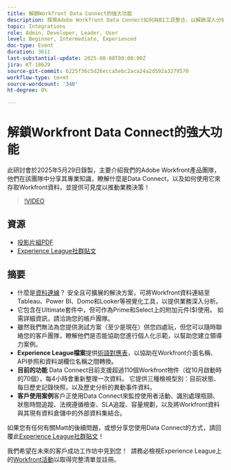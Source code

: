 ```yaml
---
title: 解鎖Workfront Data Connect的強大功能
description: 探索Adobe Workfront Data Connect如何與BI工具整合，以解鎖深入分析、追蹤效能並推動更聰明的商業決策。
topic: Integrations
role: Admin, Developer, Leader, User
level: Beginner, Intermediate, Experienced
doc-type: Event
duration: 3611
last-substantial-update: 2025-08-08T00:00:00Z
jira: KT-18629
source-git-commit: 6225f36c5d26ecca5ebc2aca24a2d592a3279570
workflow-type: tm+mt
source-wordcount: '340'
ht-degree: 0%

---
```



# 解鎖Workfront Data Connect的強大功能

此研討會於2025年5月29日錄製，主要介紹我們的Adobe Workfront產品團隊，他們在該團隊中分享其專業知識，瞭解什麼是Data Connect，以及如何使用它來存取Workfront資料，並提供可見度以推動業務決策！

>[!VIDEO](https://video.tv.adobe.com/v/3469965/?learn=on&enablevpops)

## 資源

* [投影片組PDF](https://workfront-experience.s3.us-west-2.amazonaws.com/Training/Guides/Customer+Success+at+Scale/Slide+Deck+-+Adobe+Workfront+Data+Connect+052925.pdf)
* [Experience League社群貼文](https://experienceleaguecommunities.adobe.com/t5/workfront-discussions/event-follow-up-unlock-the-power-of-workfront-data-connect/td-p/756725)

## 摘要

* 什麼是[資料連線](https://experienceleague.adobe.com/zh-hant/docs/workfront/using/reporting/data-lake/data-lake-overview)？ 安全且可擴展的解決方案，可將Workfront資料連結至Tableau、Power BI、Domo和Looker等視覺化工具，以提供業務深入分析。
* 它包含在Ultimate套件中，但可作為Prime和Select上的附加元件($)使用。 如需詳細資訊，請洽詢您的帳戶團隊。
* 雖然我們無法為您提供測試方案（至少是現在）供您四處玩，但您可以隨時聯絡您的客戶團隊，瞭解他們是否能協助您進行個人化示範，以幫助您建立領導力案例。
* **Experience League檔案**&#x200B;提供[術語對應表](https://experienceleague.adobe.com/zh-hant/docs/workfront/using/reporting/data-lake/data-dictionary)，以協助在Workfront介面名稱、API參照和資料湖欄位名稱之間轉換。
* **目前的功能** Data Connect目前支援超過110個Workfront物件（從10月啟動時的70個），每4小時會重新整理一次資料。 它提供三種檢視型別：目前狀態、每日歷史記錄快照，以及歷史分析的異動事件資料。
* **客戶使用案例**&#x200B;客戶正使用Data Connect來監控使用者活動、識別處理瓶頸、狀態時間追蹤、法規遵循檢查、SLA追蹤、容量規劃，以及將Workfront資料與其現有資料倉儲中的外部資料集結合。 

如果您有任何有關Matt的後續問題，或想分享您使用Data Connect的方式，請回覆此[Experience League社群貼文](https://experienceleaguecommunities.adobe.com/t5/workfront-discussions/event-follow-up-unlock-the-power-of-workfront-data-connect/td-p/756725)！


我們希望在未來的客戶成功工作坊中見到您！  請務必檢視Experience League上的[Workfront活動](https://experienceleague.adobe.com/events/?lang=zh-Hant&filters=Workfront)以取得完整清單並註冊。


